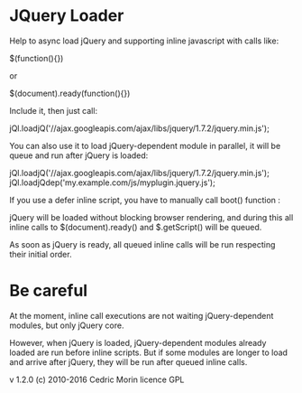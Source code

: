 JQuery Loader
=============

Help to async load jQuery and supporting inline javascript with calls like:

$(function(){})

or

$(document).ready(function(){})


Include it, then just call:

jQl.loadjQ('//ajax.googleapis.com/ajax/libs/jquery/1.7.2/jquery.min.js');

You can also use it to load jQuery-dependent module in parallel,
it will be queue and run after jQuery is loaded:

jQl.loadjQ('//ajax.googleapis.com/ajax/libs/jquery/1.7.2/jquery.min.js');
jQl.loadjQdep('my.example.com/js/myplugin.jquery.js');

If you use a defer inline script, you have to manually call boot() function :

<script defer="defer" type="text/javascript" src="//ajax.googleapis.com/ajax/libs/jquery/1.7.2/jquery.min.js"></script>
<script type="text/javascript">jQl.boot();</script>

jQuery will be loaded without blocking browser rendering,
and during this all inline calls to $(document).ready() and $.getScript() will be queued.


As soon as jQuery is ready,
all queued inline calls will be run respecting their initial order.

Be careful
==========

At the moment, inline call executions are not waiting jQuery-dependent modules,
but only jQuery core.

However, when jQuery is loaded, jQuery-dependent modules already loaded
are run before inline scripts. But if some modules are longer to load and arrive
after jQuery, they will be run after queued inline calls.

v 1.2.0
(c) 2010-2016 Cedric Morin licence GPL
